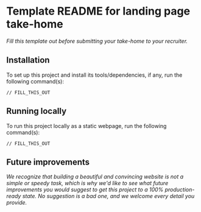 # Template README for landing page take-home

_Fill this template out before submitting your take-home to your recruiter._

## Installation

To set up this project and install its tools/dependencies, if any, run the following command(s):

```
// FILL_THIS_OUT
```

## Running locally

To run this project locally as a static webpage, run the following command(s):

```
// FILL_THIS_OUT
```

## Future improvements

_We recognize that building a beautiful and convincing website is not a simple or speedy task, which is why we'd like to see what future improvements you would suggest to get this project to a 100% production-ready state. No suggestion is a bad one, and we welcome every detail you provide._
